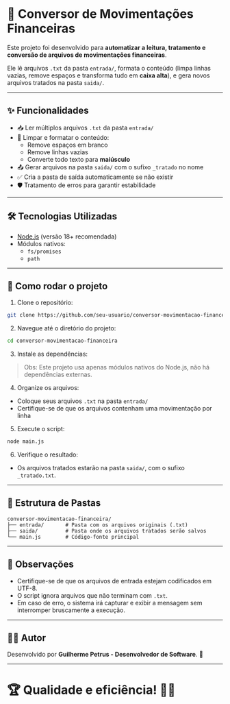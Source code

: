 
# 📄 Conversor de Movimentações Financeiras

Este projeto foi desenvolvido para **automatizar a leitura, tratamento e conversão de arquivos de movimentações financeiras**.

Ele lê arquivos `.txt` da pasta `entrada/`, formata o conteúdo (limpa linhas vazias, remove espaços e transforma tudo em **caixa alta**), e gera novos arquivos tratados na pasta `saida/`.

---

## ✨ Funcionalidades

- 📥 Ler múltiplos arquivos `.txt` da pasta `entrada/`
- 🧹 Limpar e formatar o conteúdo:
  - Remove espaços em branco
  - Remove linhas vazias
  - Converte todo texto para **maiúsculo**
- 📤 Gerar arquivos na pasta `saida/` com o sufixo `_tratado` no nome
- ✅ Cria a pasta de saída automaticamente se não existir
- 🛡️ Tratamento de erros para garantir estabilidade

---

## 🛠️ Tecnologias Utilizadas

- [Node.js](https://nodejs.org/) (versão 18+ recomendada)
- Módulos nativos:
  - `fs/promises`
  - `path`

---

## 🚀 Como rodar o projeto

1. Clone o repositório:

```bash
git clone https://github.com/seu-usuario/conversor-movimentacao-financeira.git
```

2. Navegue até o diretório do projeto:

```bash
cd conversor-movimentacao-financeira
```

3. Instale as dependências:

> Obs: Este projeto usa apenas módulos nativos do Node.js, não há dependências externas.

4. Organize os arquivos:

- Coloque seus arquivos `.txt` na pasta `entrada/`
- Certifique-se de que os arquivos contenham uma movimentação por linha

5. Execute o script:

```bash
node main.js
```

6. Verifique o resultado:

- Os arquivos tratados estarão na pasta `saida/`, com o sufixo `_tratado.txt`.

---

## 📂 Estrutura de Pastas

```
conversor-movimentacao-financeira/
├── entrada/       # Pasta com os arquivos originais (.txt)
├── saida/         # Pasta onde os arquivos tratados serão salvos
└── main.js        # Código-fonte principal
```

---

## 📢 Observações

- Certifique-se de que os arquivos de entrada estejam codificados em UTF-8.
- O script ignora arquivos que não terminam com `.txt`.
- Em caso de erro, o sistema irá capturar e exibir a mensagem sem interromper bruscamente a execução.

---

## 🧑‍💻 Autor

Desenvolvido por **Guilherme Petrus - Desenvolvedor de Software**. 🚀

---

# 🏆 Qualidade e eficiência! 🚀✨
